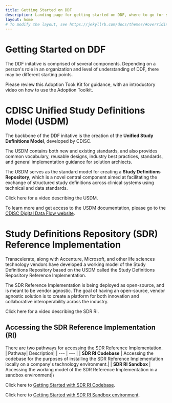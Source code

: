 ```yaml
---
title: Getting Started on DDF
description: Landing page for getting started on DDF, where to go for specific information, and how to access content
layout: home
# To modify the layout, see https://jekyllrb.com/docs/themes/#overriding-theme-defaults
---
```

# Getting Started on DDF

The DDF initative is comprised of several components.  Depending on a person's role in an organization and level of understanding of DDF, there may be different starting points.  

Please review this Adoption Took Kit for guidance, with an introductory video on how to use the Adoption Toolkit. 

# CDISC Unified Study Definitions Model (USDM)
The backbone of the DDF initative is the creation of the **Unified Study Definitions Model**, developed by CDISC.  

The USDM contains both new and existing standards, and also provides common vocabulary, reusable designs, industry best practices, standards, and general implementation guidance for solution archiects.  

The USDM serves as the standard model for creating a **Study Definitions Repository**, which is a novel central component aimed at facilitating the exchange of structured study definitions across clinical systems using technical and data standards. 

Click here for a video describing the USDM. 

To learn more and get access to the USDM documentation, please go to the [CDISC Digital Data Flow website](https://www.cdisc.org/ddf). 

# Study Definitions Repository (SDR) Reference Implementation

Transcelerate, along with Accenture, Microsoft, and other life sciences technology vendors have developed a working model of the Study Definitions Repository based on the USDM called the Study Definitions Repository Reference Implementation.  

The SDR Reference Implementation is being deployed as open-source, and is meant to be vendor agnostic.  The goal of having an open-source, vendor agnostic solution is to create a platform for both innovation and collaborative interoperability across the industry. 

Click here for a video describing the SDR RI.

## Accessing the SDR Reference Implementation (RI)

There are two pathways for accessing the SDR Reference Implementation.  
| Pathway| Description|
| ---    | ---        |
| **SDR RI Codebase** | Accessing the codebase for the purposes of installing the SDR Reference Implementation locally on a company's technology environment.|
| **SDR RI Sandbox** | Accessing the working model of the SDR Reference Implementation in a sandbox environment|\


Click here to [Getting Started with SDR RI Codebase](sdr_ri_codebase_access.md).

Click here to [Getting Started with SDR RI Sandbox environment](sdr_ri_sandbox_access.md). 
